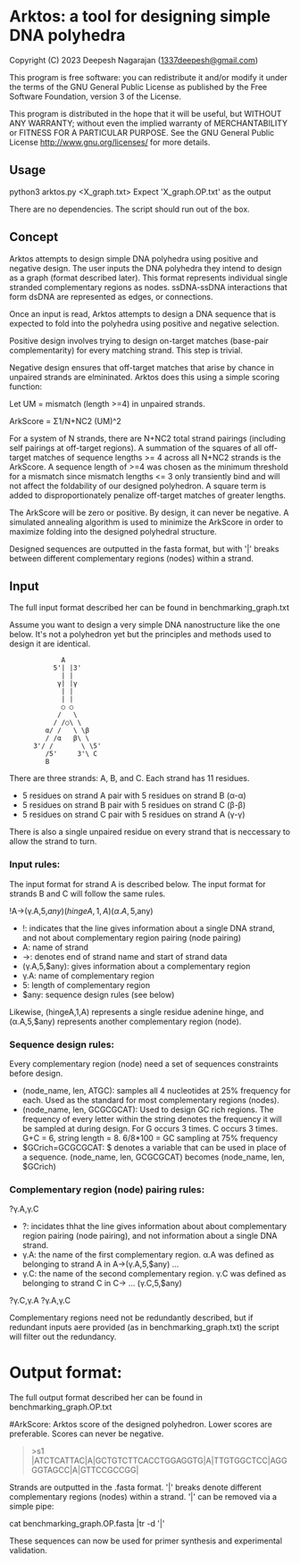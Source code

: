 # Arktos: a tool for designing simple DNA polyhedra


Copyright (C) 2023 Deepesh Nagarajan (1337deepesh@gmail.com)

This program is free software: you can redistribute it and/or modify
it under the terms of the GNU General Public License as published by
the Free Software Foundation, version 3 of the License.

This program is distributed in the hope that it will be useful, but 
WITHOUT ANY WARRANTY; without even the implied warranty of
MERCHANTABILITY or FITNESS FOR A PARTICULAR PURPOSE.
See the GNU General Public License <http://www.gnu.org/licenses/>
for more details.

## Usage

python3 arktos.py <X_graph.txt>
Expect 'X_graph.OP.txt' as the output

There are no dependencies. The script should run out of the box.

## Concept

Arktos attempts to design simple DNA polyhedra using positive and negative design. The user inputs the DNA polyhedra they intend to design as a graph (format described later). This format represents individual single stranded complementary regions as nodes. ssDNA-ssDNA interactions that form dsDNA are represented as edges, or connections.

Once an input is read, Arktos attempts to design a DNA sequence that is expected to fold into the polyhedra using positive and negative selection.

Positive design involves trying to design on-target matches (base-pair complementarity) for every matching strand. This step is trivial.

Negative design ensures that off-target matches that arise by chance in unpaired strands are elmininated. Arktos does this using a simple scoring function:

Let UM = mismatch (length >=4) in unpaired strands.

ArkScore = Σ1/N+NC2 (UM)^2

For a system of N strands, there are N+NC2 total strand pairings (including self pairings at off-target regions). A summation of the squares of all off-target matches of sequence lengths >= 4 across all N+NC2 strands is the ArkScore. A sequence length of >=4 was chosen as the minimum threshold for a mismatch since  mismatch lengths <= 3 only transiently bind and will not affect the foldability of our designed polyhedron. A square term is added to disproportionately penalize off-target matches of greater lengths.

The ArkScore will be zero or positive. By design, it can never be negative. A simulated annealing algorithm is used to minimize the ArkScore in order to maximize folding into the designed polyhedral structure. 

Designed sequences are outputted in the fasta format, but with '|' breaks between different complementary regions (nodes) within a strand.

## Input

The full input format described her can be found in benchmarking_graph.txt

Assume you want to design a very simple DNA nanostructure like the one below. It's  not a polyhedron yet but the principles and methods used to design it are identical.


                 A
               5'| |3'
                 | |
                γ| |γ
                 | |
                 | |
                 ○ ○
                /   \
               / /○\ \
             α/ /   \ \β
             / /α   β\ \
          3'/ /       \ \5'
             /5'     3'\ C 
             B            
        

There are three strands: A, B, and C. Each strand has 11 residues.
- 5 residues on strand A pair with 5 residues on strand B (α-α)
- 5 residues on strand B pair with 5 residues on strand C (β-β)
- 5 residues on strand C pair with 5 residues on strand A (γ-γ)

There is also a single unpaired residue on every strand that is neccessary to allow the strand to turn.

### Input rules:

The input format for strand A is described below. The input format for strands B and C will follow the same rules.

!A→(γ.A,5,$any) (hingeA,1,A)  (α.A,5,$any)

- !: indicates that the line gives information about a single DNA strand, and not about complementary region pairing (node pairing)
- A: name of strand
- →: denotes end of strand name and start of strand data
- (γ.A,5,$any): gives information about a complementary region
- γ.A: name of complementary region
- 5: length of complementary region
- $any: sequence design rules (see below)

Likewise, (hingeA,1,A) represents a single residue adenine hinge, and (α.A,5,$any) represents another complementary region (node).

### Sequence design rules:

Every complementary region (node) need a set of sequences constraints before design.

- (node_name, len, ATGC): samples all 4 nucleotides at 25% frequency for each. Used as the standard for most complementary regions (nodes).
- (node_name, len, GCGCGCAT): Used to design GC rich regions. The frequency of every letter within the string denotes the frequency it will be sampled at during design. For G occurs 3 times. C occurs 3 times. G+C = 6, string length = 8. 6/8*100 = GC sampling at 75% frequency
- $GCrich=GCGCGCAT: $ denotes a variable that can be used in place of a sequence. (node_name, len, GCGCGCAT) becomes (node_name, len, $GCrich)

### Complementary region (node) pairing rules:

?γ.A,γ.C

- ?: incidates thhat the line gives information about about complementary region pairing (node pairing), and not information about a single DNA strand.
- γ.A: the name of the first complementary region. α.A was defined as belonging to strand A in A→(γ.A,5,$any) ...
- γ.C: the name of the second complementary region. γ.C was defined as belonging to strand C in C→ ... (γ.C,5,$any)

?γ.C,γ.A
?γ.A,γ.C

Complementary regions need not be redundantly described, but if redundant inputs aere provided (as in benchmarking_graph.txt) the script will filter out the redundancy.

# Output format:

The full output format described her can be found in benchmarking_graph.OP.txt

#ArkScore: Arktos score of the designed polyhedron. Lower scores are preferable. Scores can never be negative.

 >\>s1
 >|ATCTCATTAC|A|GCTGTCTTCACCTGGAGGTG|A|TTGTGGCTCC|AGGGGTAGCC|A|GTTCCGCCGG|

Strands are outputted in the .fasta format. '|' breaks denote different complementary regions (nodes) within a strand. '|' can be removed via a simple pipe:

cat benchmarking_graph.OP.fasta |tr -d '|'

These sequences can now be used for primer synthesis and experimental validation.
